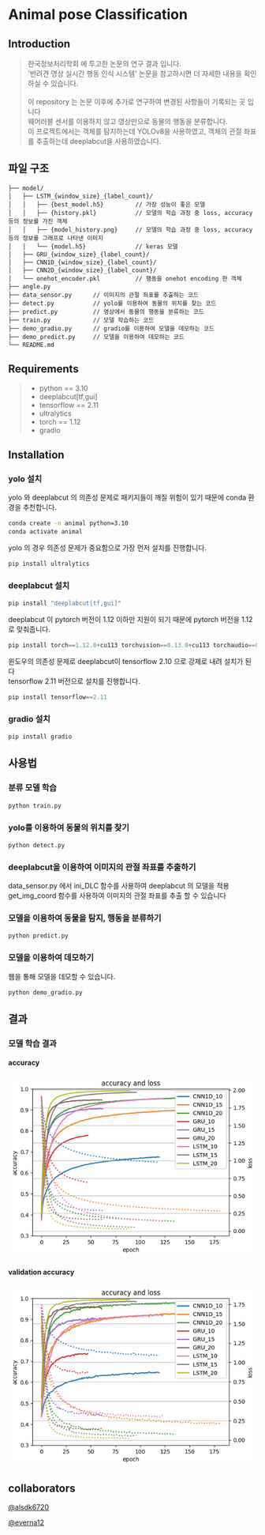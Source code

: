 # Animal pose Classification

## Introduction

> 한국정보처리학회 에 투고한 논문의 연구 결과 입니다.
> <br>
> '반려견 영상 실시간 행동 인식 시스템' 논문을 참고하시면 더 자세한 내용을 확인하실 수 있습니다.
> <br>
> <br>
> 이 repository 는 논문 이후에 추가로 연구하여 변경된 사항들이 기록되는 곳 입니다
> <br>
> 웨어러블 센서를 이용하지 않고 영상만으로 동물의 행동을 분류합니다.
> <br>
> 이 프로젝트에서는 객체를 탐지하는데 YOLOv8을 사용하였고, 객체의 관절 좌표를 추출하는데 deeplabcut을 사용하였습니다.

## 파일 구조

```
├── model/
│   ├── LSTM_{window_size}_{label_count}/
│   │   ├── {best_model.h5}         // 가장 성능이 좋은 모델
│   │   ├── {history.pkl}           // 모델의 학습 과정 중 loss, accuracy 등의 정보를 가진 객체
│   │   ├── {model_history.png}     // 모델의 학습 과정 중 loss, accuracy 등의 정보를 그래프로 나타낸 이미지
│   │   └── {model.h5}              // keras 모델
│   ├── GRU_{window_size}_{label_count}/
│   ├── CNN1D_{window_size}_{label_count}/
│   ├── CNN2D_{window_size}_{label_count}/
│   └── onehot_encoder.pkl          // 행동을 onehot encoding 한 객체
├── angle.py
├── data_sensor.py      // 이미지의 관절 좌표를 추출하는 코드
├── detect.py           // yolo를 이용하여 동물의 위치를 찾는 코드
├── predict.py          // 영상에서 동물의 행동을 분류하는 코드
├── train.py            // 모델 학습하는 코드
├── demo_gradio.py      // gradio를 이용하여 모델을 데모하는 코드
├── demo_predict.py     // 모델을 이용하여 데모하는 코드
└── README.md
```

## Requirements

> - python == 3.10
> - deeplabcut[tf,gui]
> - tensorflow == 2.11
> - ultralytics
> - torch == 1.12
> - gradio

## Installation

### yolo 설치

yolo 와 deeplabcut 의 의존성 문제로 패키지들이 깨질 위험이 있기 때문에 conda 환경을 추천합니다.

```bash
conda create -n animal python=3.10
conda activate animal
```

yolo 의 경우 의존성 문제가 중요함으로 가장 먼저 설치를 진행합니다.

```python
pip install ultralytics
```

### deeplabcut 설치

```python
pip install "deeplabcut[tf,gui]"
```

deeplabcut 이 pytorch 버전이 1.12 이하만 지원이 되기 때문에 pytorch 버전을 1.12로 맞춰줍니다.

```python
pip install torch==1.12.0+cu113 torchvision==0.13.0+cu113 torchaudio==0.12.0 --extra-index-url https://download.pytorch.org/whl/cu113
```

윈도우의 의존성 문제로 deeplabcut이 tensorflow 2.10 으로 강제로 내려 설치가 된다
<br>
tensorflow 2.11 버전으로 설치를 진행합니다.

```python
pip install tensorflow==2.11
```

### gradio 설치

```python
pip install gradio
```

## 사용법

### 분류 모델 학습

```python
python train.py
```

### yolo를 이용하여 동물의 위치를 찾기

```python
python detect.py
```

### deeplabcut을 이용하여 이미지의 관절 좌표를 추출하기

data_sensor.py 에서 ini_DLC 함수를 사용하여 deeplabcut 의 모델을 적용
<br>
get_img_coord 함수를 사용하여 이미지의 관절 좌표를 추출 할 수 있습니다

### 모델을 이용하여 동물을 탐지, 행동을 분류하기

```python
python predict.py
```

### 모델을 이용하여 데모하기

웹을 통해 모델을 데모할 수 있습니다.

```python
python demo_gradio.py
```

## 결과

### 모델 학습 결과

#### accuracy

![result.png](./model/result/result.png)

#### validation accuracy

![val_result.png](./model/result/val_result.png)


## collaborators

[@alsdk6720](https://github.com/alsdk6720)

[@everna12](https://github.com/everna12)
